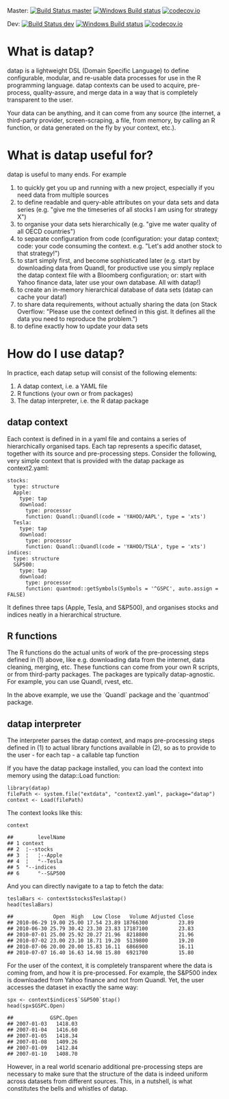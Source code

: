 

Master: [![Build Status master](https://travis-ci.org/gluc/datap.svg?branch=master)](https://travis-ci.org/gluc/datap) [![Windows Build status]( https://ci.appveyor.com/api/projects/status/github/gluc/datap?branch=master&svg=true)](https://ci.appveyor.com/project/gluc/datap) [![codecov.io](http://codecov.io/github/gluc/datap/coverage.svg?branch=master)](http://codecov.io/github/gluc/datap?branch=master)

Dev: [![Build Status dev](https://travis-ci.org/gluc/datap.svg?branch=dev)](https://travis-ci.org/gluc/datap) [![Windows Build status]( https://ci.appveyor.com/api/projects/status/github/gluc/datap?branch=dev&svg=true)](https://ci.appveyor.com/project/gluc/datap) [![codecov.io](http://codecov.io/github/gluc/datap/coverage.svg?branch=dev)](http://codecov.io/github/gluc/datap?branch=dev)

# What is datap?

datap is a lightweight DSL (Domain Specific Language) to define configurable, modular, and re-usable data processes for use in the R programming language. datap contexts can be used to acquire, pre-process, quality-assure, and merge data in a way that is completely transparent to the user.

Your data can be anything, and it can come from any source (the internet, a third-party provider, screen-scraping, a file, from memory, by calling an R function, or data generated on the fly by your context, etc.).


# What is datap useful for?

datap is useful to many ends. For example

1. to quickly get you up and running with a new project, especially if you need data from multiple sources
2. to define readable and query-able attributes on your data sets and data series (e.g. "give me the timeseries of all stocks I am using for strategy X")
3. to organise your data sets hierarchically (e.g. "give me water quality of all OECD countries")
4. to separate configuration from code (configuration: your datap context; code: your code consuming the context. e.g. "Let's add another stock to that strategy!")
5. to start simply first, and become sophisticated later (e.g. start by downloading data from Quandl, for productive use you simply replace the datap context file with a Bloomberg configuration; or: start with Yahoo finance data, later use your own database. All with datap!)
6. to create an in-memory hierarchical database of data sets (datap can cache your data!)
7. to share data requirements, without actually sharing the data (on Stack Overflow: "Please use the context defined in this gist. It defines all the data you need to reproduce the problem.")
8. to define exactly how to update your data sets

# How do I use datap?

In practice, each datap setup will consist of the following elements:

1. A datap context, i.e. a YAML file
2. R functions (your own or from packages)
3. The datap interpreter, i.e. the R datap package

## datap context

Each context is defined in in a yaml file and contains a series of hierarchically organised taps. Each tap represents a specific dataset, together with its source and pre-processing steps. Consider the following, very simple context that is provided with the datap package as context2.yaml:

```{YAML}
stocks:
  type: structure
  Apple:
    type: tap
    download:
      type: processor
      function: Quandl::Quandl(code = 'YAHOO/AAPL', type = 'xts')
  Tesla:
    type: tap
    download:
      type: processor
      function: Quandl::Quandl(code = 'YAHOO/TSLA', type = 'xts')
indices:
  type: structure
  S&P500:
    type: tap
    download:
      type: processor
      function: quantmod::getSymbols(Symbols = '^GSPC', auto.assign = FALSE)
```

It defines three taps (Apple, Tesla, and S&P500), and organises stocks and indices neatly in a hierarchical structure.

## R functions

The R functions do the actual units of work of the pre-processing steps defined in (1) above, like e.g. downloading data from the internet, data cleaning, merging, etc. These functions can come from your own R scripts, or from third-party packages. The packages are typically datap-agnostic. For example, you can use Quandl, rvest, etc. 

In the above example, we use the ´Quandl´ package and the ´quantmod´ package.

## datap interpreter

The interpreter parses the datap context, and maps pre-processing steps defined in (1) to actual library functions available in (2), so as to provide to the user - for each tap - a callable tap function 

If you have the datap package installed, you can load the context into memory using the datap::Load function:

```{r}
library(datap)
filePath <- system.file("extdata", "context2.yaml", package="datap")
context <- Load(filePath)
```

The context looks like this:

```{r}
context
```

```
##        levelName
## 1 context       
## 2  ¦--stocks    
## 3  ¦   ¦--Apple 
## 4  ¦   °--Tesla 
## 5  °--indices   
## 6      °--S&P500
```

And you can directly navigate to a tap to fetch the data:

```{r}
teslaBars <- context$stocks$Tesla$tap()
head(teslaBars)
```

```{yaml}
##             Open  High   Low Close   Volume Adjusted Close
## 2010-06-29 19.00 25.00 17.54 23.89 18766300          23.89
## 2010-06-30 25.79 30.42 23.30 23.83 17187100          23.83
## 2010-07-01 25.00 25.92 20.27 21.96  8218800          21.96
## 2010-07-02 23.00 23.10 18.71 19.20  5139800          19.20
## 2010-07-06 20.00 20.00 15.83 16.11  6866900          16.11
## 2010-07-07 16.40 16.63 14.98 15.80  6921700          15.80
```

For the user of the context, it is completely transparent where the data is coming from, and how it is pre-processed. For example, the S&P500 index is downloaded from Yahoo finance and not from Quandl. Yet, the user accesses the dataset in exactly the same way:

```{r}
spx <- context$indices$`S&P500`$tap()
head(spx$GSPC.Open)
```

```{yaml}
##            GSPC.Open
## 2007-01-03   1418.03
## 2007-01-04   1416.60
## 2007-01-05   1418.34
## 2007-01-08   1409.26
## 2007-01-09   1412.84
## 2007-01-10   1408.70
```

However, in a real world scenario additional pre-processing steps are necessary to make sure that the structure of the data is indeed uniform across datasets from different sources. This, in a nutshell, is what constitutes the bells and whistles of datap.

